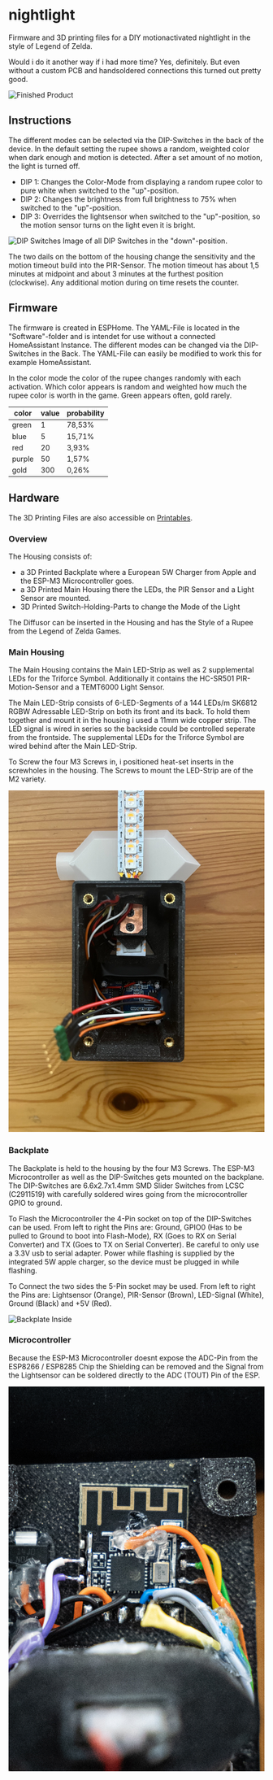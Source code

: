 # nightlight
Firmware and 3D printing files for a DIY motionactivated nightlight in the style of Legend of Zelda.

Would i do it another way if i had more time? Yes, definitely. But even without a custom PCB and handsoldered connections this turned out pretty good.

![Finished Product](Hardware/Images/finished_product.jpg)

## Instructions

The different modes can be selected via the DIP-Switches in the back of the device. In the default setting the rupee shows a random, weighted color when dark enough and motion is detected. After a set amount of no motion, the light is turned off.

- DIP 1: Changes the Color-Mode from displaying a random rupee color to pure white when switched to the "up"-position.
- DIP 2: Changes the brightness from full brightness to 75% when switched to the "up"-position.
- DIP 3: Overrides the lightsensor when switched to the "up"-position, so the motion sensor turns on the light even it is bright.

![DIP Switches](Hardware/Images/dip_switches.jpg)
Image of all DIP Switches in the "down"-position.

The two dails on the bottom of the housing change the sensitivity and the motion timeout build into the PIR-Sensor. The motion timeout has about 1,5 minutes at midpoint and about 3 minutes at the furthest position (clockwise). Any additional motion during on time resets the counter.

## Firmware

The firmware is created in ESPHome. The YAML-File is located in the "Software"-folder and is intendet for use without a connected HomeAssistant Instance. The different modes can be changed via the DIP-Switches in the Back. The YAML-File can easily be modified to work this for example HomeAssistant.

In the color mode the color of the rupee changes randomly with each activation. Which color appears is random and weighted how much the rupee color is worth in the game. Green appears often, gold rarely.

| color  | value | probability |
|--------|-------|-------------|
| green  | 1     | 78,53%      |
| blue   | 5     | 15,71%      |
| red    | 20    | 3,93%       |
| purple | 50    | 1,57%       |
| gold   | 300   | 0,26%       |

## Hardware

The 3D Printing Files are also accessible on [Printables](https://www.printables.com/model/383793-legend-of-zelda-nightlight).

### Overview

The Housing consists of:
- a 3D Printed Backplate where a European 5W Charger from Apple and the ESP-M3 Microcontroller goes.
- a 3D Printed Main Housing there the LEDs, the PIR Sensor and a Light Sensor are mounted.
- 3D Printed Switch-Holding-Parts to change the Mode of the Light

The Diffusor can be inserted in the Housing and has the Style of a Rupee from the Legend of Zelda Games.

### Main Housing

The Main Housing contains the Main LED-Strip as well as 2 supplemental LEDs for the Triforce Symbol. Additionally it contains the HC-SR501 PIR-Motion-Sensor and a TEMT6000 Light Sensor. 

The Main LED-Strip consists of 6-LED-Segments of a 144 LEDs/m SK6812 RGBW Adressable LED-Strip on both its front and its back. To hold them together and mount it in the housing i used a 11mm wide copper strip. The LED signal is wired in series so the backside could be controlled seperate from the frontside. The supplemental LEDs for the Triforce Symbol are wired behind after the Main LED-Strip.

To Screw the four M3 Screws in, i positioned heat-set inserts in the screwholes in the housing. The Screws to mount the LED-Strip are of the M2 variety.

![Main Housing Inside](Hardware/Images/housing.jpg)

### Backplate

The Backplate is held to the housing by the four M3 Screws. The ESP-M3 Microcontroller as well as the DIP-Switches gets mounted on the backplane. The DIP-Switches are 6.6x2.7x1.4mm SMD Slider Switches from LCSC (C2911519) with carefully soldered wires going from the microcontroller GPIO to ground.

To Flash the Microcontroller the 4-Pin socket on top of the DIP-Switches can be used. From left to right the Pins are: Ground, GPIO0 (Has to be pulled to Ground to boot into Flash-Mode), RX (Goes to RX on Serial Converter) and TX (Goes to TX on Serial Converter). Be careful to only use a 3.3V usb to serial adapter. Power while flashing is supplied by the integrated 5W apple charger, so the device must be plugged in while flashing.

To Connect the two sides the 5-Pin socket may be used. From left to right the Pins are: Lightsensor (Orange), PIR-Sensor (Brown), LED-Signal (White), Ground (Black) and +5V (Red).

![Backplate Inside](Hardware/Images/flashing_port.jpg)

### Microcontroller

Because the ESP-M3 Microcontroller doesnt expose the ADC-Pin from the ESP8266 / ESP8285 Chip the Shielding can be removed and the Signal from the Lightsensor can be soldered directly to the ADC (TOUT) Pin of the ESP.

![ESP Detail](Hardware/Images/esp_detail.jpg)